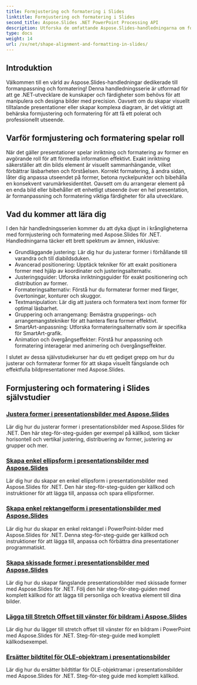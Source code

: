 ```yaml
---
title: Formjustering och formatering i Slides
linktitle: Formjustering och formatering i Slides
second_title: Aspose.Slides .NET PowerPoint Processing API
description: Utforska de omfattande Aspose.Slides-handledningarna om formjustering och formatering i .NET-applikationer. Lär dig att justera och formatera former utan ansträngning, och förbättra dina bildpresentationer med precision.
type: docs
weight: 14
url: /sv/net/shape-alignment-and-formatting-in-slides/
---
```


## Introduktion

Välkommen till en värld av Aspose.Slides-handledningar dedikerade till formanpassning och formatering! Denna handledningsserie är utformad för att ge .NET-utvecklare de kunskaper och färdigheter som behövs för att manipulera och designa bilder med precision. Oavsett om du skapar visuellt tilltalande presentationer eller skapar komplexa diagram, är det viktigt att behärska formjustering och formatering för att få ett polerat och professionellt utseende.

## Varför formjustering och formatering spelar roll

När det gäller presentationer spelar inriktning och formatering av former en avgörande roll för att förmedla information effektivt. Exakt inriktning säkerställer att din bilds element är visuellt sammanhängande, vilket förbättrar läsbarheten och förståelsen. Korrekt formatering, å andra sidan, låter dig anpassa utseendet på former, betona nyckelpunkter och bibehålla en konsekvent varumärkesidentitet. Oavsett om du arrangerar element på en enda bild eller bibehåller ett enhetligt utseende över en hel presentation, är formanpassning och formatering viktiga färdigheter för alla utvecklare.

## Vad du kommer att lära dig

I den här handledningsserien kommer du att dyka djupt in i krångligheterna med formjustering och formatering med Aspose.Slides för .NET. Handledningarna täcker ett brett spektrum av ämnen, inklusive:

- Grundläggande justering: Lär dig hur du justerar former i förhållande till varandra och till diabildsduken.
- Avancerad positionering: Upptäck tekniker för att exakt positionera former med hjälp av koordinater och justeringsalternativ.
- Justeringsguider: Utforska inriktningsguider för exakt positionering och distribution av former.
- Formateringsalternativ: Förstå hur du formaterar former med färger, övertoningar, konturer och skuggor.
- Textmanipulation: Lär dig att justera och formatera text inom former för optimal läsbarhet.
- Gruppering och arrangemang: Bemästra grupperings- och arrangemangstekniker för att hantera flera former effektivt.
- SmartArt-anpassning: Utforska formateringsalternativ som är specifika för SmartArt-grafik.
- Animation och övergångseffekter: Förstå hur anpassning och formatering interagerar med animering och övergångseffekter.

I slutet av dessa självstudiekurser har du ett gediget grepp om hur du justerar och formaterar former för att skapa visuellt fängslande och effektfulla bildpresentationer med Aspose.Slides.

## Formjustering och formatering i Slides självstudier
### [Justera former i presentationsbilder med Aspose.Slides](./aligning-shapes/)
Lär dig hur du justerar former i presentationsbilder med Aspose.Slides för .NET. Den här steg-för-steg-guiden ger exempel på källkod, som täcker horisontell och vertikal justering, distribuering av former, justering av grupper och mer.
### [Skapa enkel ellipsform i presentationsbilder med Aspose.Slides](./creating-simple-ellipse-shape/)
Lär dig hur du skapar en enkel ellipsform i presentationsbilder med Aspose.Slides för .NET. Den här steg-för-steg-guiden ger källkod och instruktioner för att lägga till, anpassa och spara ellipsformer.
### [Skapa enkel rektangelform i presentationsbilder med Aspose.Slides](./creating-simple-rectangle-shape/)
Lär dig hur du skapar en enkel rektangel i PowerPoint-bilder med Aspose.Slides för .NET. Denna steg-för-steg-guide ger källkod och instruktioner för att lägga till, anpassa och förbättra dina presentationer programmatiskt.
### [Skapa skissade former i presentationsbilder med Aspose.Slides](./creating-sketched-shapes/)
Lär dig hur du skapar fängslande presentationsbilder med skissade former med Aspose.Slides för .NET. Följ den här steg-för-steg-guiden med komplett källkod för att lägga till personliga och kreativa element till dina bilder.
### [Lägga till Stretch Offset till vänster för bildram i Aspose.Slides](./adding-stretch-offset-left-picture-frame/)
Lär dig hur du lägger till stretch offset till vänster för en bildram i PowerPoint med Aspose.Slides för .NET. Steg-för-steg-guide med komplett källkodsexempel.
### [Ersätter bildtitel för OLE-objektram i presentationsbilder](./substituting-picture-title-ole-object-frame/)
Lär dig hur du ersätter bildtitlar för OLE-objektramar i presentationsbilder med Aspose.Slides för .NET. Steg-för-steg guide med komplett källkod.